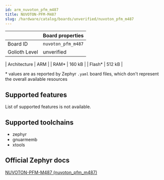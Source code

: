 ```yaml
---
id: arm_nuvoton_pfm_m487
title: NUVOTON-PFM-M487
slug: /hardware/catalog/boards/unverified/nuvoton_pfm_m487
---
```


[//]: # (This is an auto-generated file, do not edit! Changes to it will be lost upon re-generation)



|                | Board properties     |
| -------------  | -------------------- |
| Board ID       | `nuvoton_pfm_m487` |
| Golioth Level  | unverified       |

| Architecture   | ARM |
| RAM*           | 160 kB |
| Flash*         | 512 kB |

\* values are as reported by Zephyr `.yaml` board files, which don't represent the overall available resources



## Supported features

List of supported features is not available.

## Supported toolchains

* zephyr
* gnuarmemb
* xtools

## Official Zephyr docs

[NUVOTON-PFM-M487 (nuvoton_pfm_m487)](https://docs.zephyrproject.org/latest/boards/arm/nuvoton_pfm_m487/doc/index.html)
